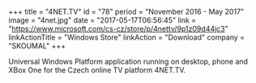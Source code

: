 +++
title = "4NET.TV"
id = "78"
period = "November 2016 - May 2017"
image = "4net.jpg"
date = "2017-05-17T06:56:45"
link = "https://www.microsoft.com/cs-cz/store/p/4nettv/9p1z09d44jc3"
linkActionTitle = "Windows Store"
linkAction = "Download"
company = "SKOUMAL"
+++

Universal Windows Platform application running on desktop, phone and XBox One for the Czech online TV platform 4NET.TV.

